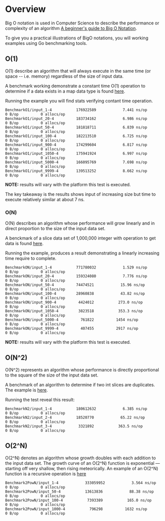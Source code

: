 # Overview

Big O notation is used in Computer Science to describe the performance or complexity of an algorithm [A beginner's guide to Big O Notation](https://rob-bell.net/2009/06/a-beginners-guide-to-big-o-notation).

To give you a practical illustrations of BigO notations, you will working examples using Go benchmarking tools.

## O(1)

O(1) describe an algorithm that will always execute in the same time (or space -- i.e. memory) regardless of the size of input data. 

A benchmark working demonstrate a constant time O(1) operation to determine if a data exists in a map data type is found [here](./o1n_test.go).

Running the example you will find stats verifying contant time operation.

```
BenchmarkO1/input_1-4         	176922589	         7.441 ns/op	       0 B/op	       0 allocs/op
BenchmarkO1/input_20-4        	183734162	         6.986 ns/op	       0 B/op	       0 allocs/op
BenchmarkO1/input_50-4        	181818711	         6.839 ns/op	       0 B/op	       0 allocs/op
BenchmarkO1/input_100-4       	182213510	         6.725 ns/op	       0 B/op	       0 allocs/op
BenchmarkO1/input_900-4       	174299604	         6.817 ns/op	       0 B/op	       0 allocs/op
BenchmarkO1/input_1050-4      	175941924	         6.997 ns/op	       0 B/op	       0 allocs/op
BenchmarkO1/input_5000-4      	166095769	         7.698 ns/op	       0 B/op	       0 allocs/op
BenchmarkO1/input_9999-4      	139513252	         8.662 ns/op	       0 B/op	       0 allocs/op
```

**NOTE:** results will vary with the platform this test is executed.

The key takeaway is the results shows input of increasing size but time to execute relatively similar at about 7 ns.

### O(N)

O(N) describes an algorithm whose performance will grow linearly and in direct proportion to the size of the input data set. 

A benckmark of a slice data set of 1,000,000 integer with operation to get data is found [here](./o1n_test.go).

Running the example, produces a result demonstrating a linearly increasing time require to complete.

```
BenchmarkON/input_1-4         	771780032	         1.529 ns/op	   0 B/op	       0 allocs/op
BenchmarkON/input_20-4        	159324080	         7.776 ns/op	   0 B/op	       0 allocs/op
BenchmarkON/input_50-4        	74474521	        15.96 ns/op	       0 B/op	       0 allocs/op
BenchmarkON/input_100-4       	28960838	        43.82 ns/op	       0 B/op	       0 allocs/op
BenchmarkON/input_900-4       	 4424012	       273.0 ns/op	       0 B/op	       0 allocs/op
BenchmarkON/input_1050-4      	 3823518	       353.3 ns/op	       0 B/op	       0 allocs/op
BenchmarkON/input_5000-4      	  761822	      1454 ns/op	       0 B/op	       0 allocs/op
BenchmarkON/input_9999-4      	  407455	      2917 ns/op	       0 B/op	       0 allocs/op
```

**NOTE:** results will vary with the platform this test is executed.

## O(N^2)

O(N^2) represents an algorithm whose performance is directly proportional to the square of the size of the input data set. 

A benchmark of an algorithm to determine if two int slices are duplicates. The example is [here](./onpow2_test.go).

Running the test reveal this result:

```
BenchmarkN2/input_1-4         	180612632	         6.385 ns/op	   0 B/op	       0 allocs/op
BenchmarkN2/input_2-4         	18520770	        65.22 ns/op	       0 B/op	       0 allocs/op
BenchmarkN2/input_3-4         	 3321892	       363.5 ns/op	       0 B/op	       0 allocs/op
```

## O(2^N)

O(2^N) denotes an algorithm whose growth doubles with each addition to the input data set. The growth curve of an O(2^N) function is exponential — starting off very shallow, then rising meteorically. An example of an O(2^N) function is a recursive operation is [here](./o2pown_test.go)

```
Benchmark2PowN/input_1-4         	333059952	         3.564 ns/op	   0 B/op	       0 allocs/op
Benchmark2PowN/input_50-4        	13613836	        88.38 ns/op	       0 B/op	       0 allocs/op
Benchmark2PowN/input_100-4       	 7393389	       165.0 ns/op	       0 B/op	       0 allocs/op
Benchmark2PowN/input_1000-4      	  796298	      1632 ns/op	       0 B/op	       0 allocs/op
```